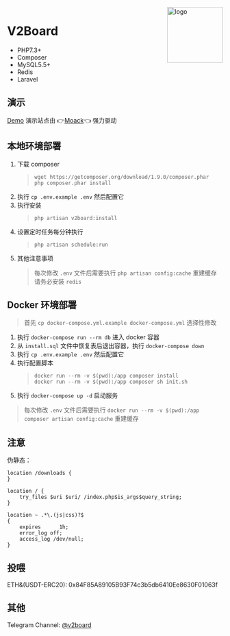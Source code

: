 <img src="https://user-gold-cdn.xitu.io/2019/11/18/16e7f1c39b59e52b?w=500&h=500&f=png&s=85055" alt="logo" width="130" height="130" align="right"/>

# **V2Board**

- PHP7.3+
- Composer
- MySQL5.5+
- Redis
- Laravel

## 演示

[Demo](https://v2board.com)
演示站点由 👉[Moack](https://www.moack.co.kr/dedicated.php)👈 强力驱动

## 本地环境部署

1. 下载 composer
    > ```shell script
    > wget https://getcomposer.org/download/1.9.0/composer.phar
    > php composer.phar install
    > ```
2. 执行 `cp .env.example .env` 然后配置它
3. 执行安装
    > ```install script
    > php artisan v2board:install
    > ```
    > 
4. 设置定时任务每分钟执行
    > ```set crontable
    > php artisan schedule:run
    > ```
5. 其他注意事项
    > 每次修改 `.env` 文件后需要执行 `php artisan config:cache` 重建缓存  
    > 请务必安装 `redis`


## Docker 环境部署
> 首先 `cp docker-compose.yml.example docker-compose.yml` 选择性修改
1. 执行 `docker-compose run --rm db` 进入 docker 容器
2. 从 `install.sql` 文件中恢复表后退出容器，执行 `docker-compose down`
3. 执行 `cp .env.example .env` 然后配置它
4. 执行配置脚本
    > ```shell script
    > docker run --rm -v $(pwd):/app composer install
    > docker run --rm -v $(pwd):/app composer sh init.sh
    > ```
4. 执行 `docker-compose up -d` 启动服务
> 每次修改 `.env` 文件后需要执行 `docker run --rm -v $(pwd):/app composer artisan config:cache` 重建缓存

## 注意

伪静态：
```
location /downloads {
}

location / {  
	try_files $uri $uri/ /index.php$is_args$query_string;  
}

location ~ .*\.(js|css)?$
{
    expires      1h;
    error_log off;
    access_log /dev/null; 
}
```

## 投喂
ETH&(USDT-ERC20): 0x84F85A89105B93F74c3b5db6410Ee8630F01063f

## 其他
Telegram Channel: [@v2board](https://t.me/v2board)